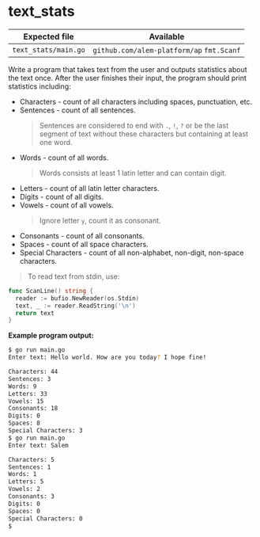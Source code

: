 # text_stats

| Expected file        | Available                                 |
| -------------------- | ----------------------------------------- |
| `text_stats/main.go` | `github.com/alem-platform/ap` `fmt.Scanf` |

Write a program that takes text from the user and outputs statistics about the text once. After the user finishes their input, the program should print statistics including:

- Characters - count of all characters including spaces, punctuation, etc.
- Sentences - count of all sentences.
  > Sentences are considered to end with `.`, `!`, `?` or be the last segment of text without these characters but containing at least one word.
- Words - count of all words.
  > Words consists at least 1 latin letter and can contain digit.
- Letters - count of all latin letter characters.
- Digits - count of all digits.
- Vowels - count of all vowels.
  > Ignore letter `y`, count it as consonant.
- Consonants - count of all consonants.
- Spaces - count of all space characters.
- Special Characters - count of all non-alphabet, non-digit, non-space characters.

> To read text from stdin, use:

```go
func ScanLine() string {
  reader := bufio.NewReader(os.Stdin)
  text, _ := reader.ReadString('\n')
  return text
}
```

**Example program output:**

```sh
$ go run main.go
Enter text: Hello world. How are you today? I hope fine!

Characters: 44
Sentences: 3
Words: 9
Letters: 33
Vowels: 15
Consonants: 18
Digits: 0
Spaces: 8
Special Characters: 3
$ go run main.go
Enter text: Salem

Characters: 5
Sentences: 1
Words: 1
Letters: 5
Vowels: 2
Consonants: 3
Digits: 0
Spaces: 0
Special Characters: 0
$
```
